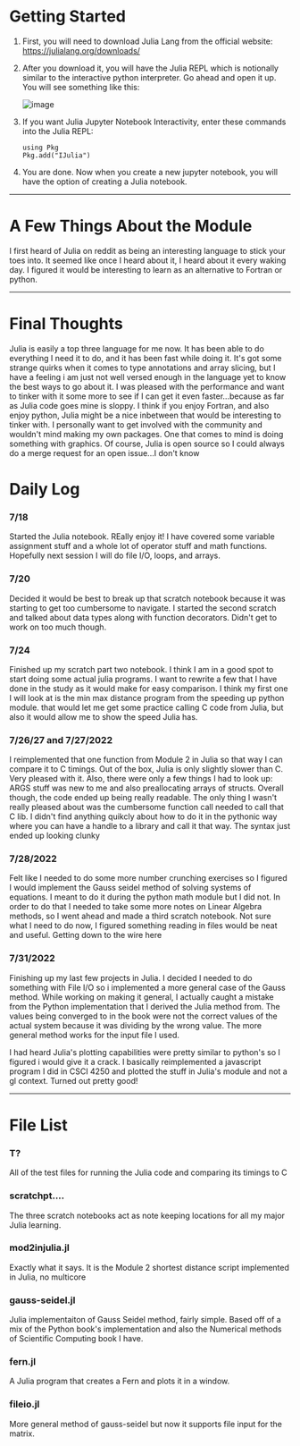 
# Getting Started

1. First, you will need to download Julia Lang from the official website: https://julialang.org/downloads/
2. After you download it, you will have the Julia REPL which is notionally similar to the interactive python interpreter.
    Go ahead and open it up. You will see something like this:
    
    ![image](https://user-images.githubusercontent.com/58047574/179636398-d23912da-e297-41bf-ae81-ebbdddefc8c2.png)

3. If you want Julia Jupyter Notebook Interactivity, enter these commands into the Julia REPL:
    ```console 
    using Pkg
    Pkg.add("IJulia")
    ```

4. You are done. Now when you create a new jupyter notebook, you will have the option of creating a Julia notebook.

-----------------------------------------------------------------------------------------------------------------

# A Few Things About the Module
I first heard of Julia on reddit as being an interesting language to stick your toes into. It seemed like once I heard
about it, I heard about it every waking day. I figured it would be interesting to learn as an alternative to Fortran
or python. 

------------------------------------------------------------------------------------------------------------------

# Final Thoughts
Julia is easily a top three language for me now. It has been able to do everything I need it to do, and it has been fast while doing it.
It's got some strange quirks when it comes to type annotations and array slicing, but I have a feeling i am just not well versed enough in the
language yet to know the best ways to go about it. I was pleased with the performance and want to tinker with it some more to see if I can get it
even faster...because as far as Julia code goes mine is sloppy. I think if you enjoy Fortran, and also enjoy python, Julia might be a nice inbetween
that would be interesting to tinker with. I personally want to get involved with the community and wouldn't mind making my own packages. One that comes
to mind is doing something with graphics. Of course, Julia is open source so I could always do a merge request for an open issue...I don't know



# Daily Log
### 7/18
Started the Julia notebook. REally enjoy it! I have covered some variable assignment stuff and a whole lot of operator stuff
and math functions. Hopefully next session I will do file I/O, loops, and arrays.

### 7/20
Decided it would be best to break up that scratch notebook because it was starting to get too cumbersome to navigate. 
I started the second scratch and talked about data types along with function decorators. Didn't get to work on too much though.

### 7/24
Finished up my scratch part two notebook. I think I am in a good spot to start doing some
actual julia programs. I want to rewrite a few that I have done in the study as it would make for easy comparison.
I think my first one I will look at is the min max distance program from the speeding up python module. that would let me get some practice
calling C code from Julia, but also it would allow me to show the speed Julia has.

### 7/26/27 and 7/27/2022
I reimplemented that one function from Module 2 in Julia so that way I can compare it to C timings. Out of the box,
Julia is only slightly slower than C. Very pleased with it. Also, there were only a few things I had to look up:
ARGS stuff was new to me and also preallocating arrays of structs. Overall though, the code ended up being really readable. 
The only thing I wasn't really pleased about was the cumbersome function call needed to call that C lib. I didn't find anything
quikcly about how to do it in the pythonic way where you can have a handle to a library and call it that way. The syntax
just ended up looking clunky

### 7/28/2022 
Felt like I needed to do some more number crunching exercises so I figured I would implement the Gauss seidel method of
solving systems of equations. I meant to do it during the python math module but I did not. In order to do that I needed to
take some more notes on Linear Algebra methods, so I went ahead and made a third scratch notebook. Not sure what I need to do now,
I figured something reading in files would be neat and useful. Getting down to the wire here

### 7/31/2022
Finishing up my last few projects in Julia. I decided I needed to do something with File I/O so i implemented a more general case
of the Gauss method. While working on making it general, I actually caught a mistake from the Python implementation that I 
derived the Julia method from. The values being converged to in the book were not the correct values of the actual system because it
was dividing by the wrong value. The more general method works for the input file I used. 

I had heard Julia's plotting capabilities were pretty similar to python's so I figured i would give it a crack. I basically reimplemented a 
javascript program I did in CSCI 4250 and plotted the stuff in Julia's module and not a gl context. Turned out pretty good!


------------------------------------------------------------------------------------------------------------------

# File List
### T?
All of the test files for running the Julia code and comparing its timings to C

### scratchpt....
The three scratch notebooks act as note keeping locations for all my major Julia learning. 

### mod2injulia.jl
Exactly what it says. It is the Module 2 shortest distance script implemented in Julia, no multicore 

### gauss-seidel.jl
Julia implementaiton of Gauss Seidel method, fairly simple. Based off of a mix of the Python book's implementation
and also the Numerical methods of Scientific Computing  book I have.

### fern.jl
A Julia program that creates a Fern and plots it in a window.

### fileio.jl
More general method of gauss-seidel but now it supports file input for the matrix.



